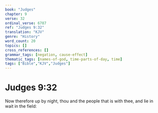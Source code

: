 ```yaml
---
book: "Judges"
chapter: 9
verse: 32
ordinal_verse: 6787
ref: "Judges 9:32"
translation: "KJV"
genre: "History"
word_count: 20
topics: []
cross_references: []
grammar_tags: [negation, cause-effect]
thematic_tags: [names-of-god, time-parts-of-day, time]
tags: ["Bible","KJV","Judges"]
---
```


# Judges 9:32

Now therefore up by night, thou and the people that is with thee, and lie in wait in the field:
